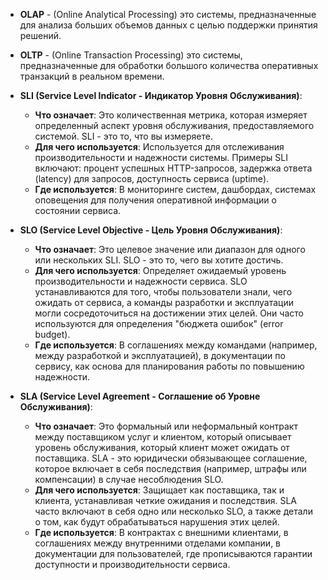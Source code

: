 - **OLAP** - (Online Analytical Processing) это системы, предназначенные для анализа больших объемов данных с целью поддержки принятия решений.
- **OLTP** - (Online Transaction Processing) это системы, предназначенные для обработки большого количества оперативных транзакций в реальном времени.


- **SLI (Service Level Indicator - Индикатор Уровня Обслуживания)**:
    - **Что означает**: Это количественная метрика, которая измеряет определенный аспект уровня обслуживания, предоставляемого системой. SLI - это то, что вы измеряете.
    - **Для чего используется**: Используется для отслеживания производительности и надежности системы. Примеры SLI включают: процент успешных HTTP-запросов, задержка ответа (latency) для запросов, доступность сервиса (uptime).
    - **Где используется**: В мониторинге систем, дашбордах, системах оповещения для получения оперативной информации о состоянии сервиса.

- **SLO (Service Level Objective - Цель Уровня Обслуживания)**:
     - **Что означает**: Это целевое значение или диапазон для одного или нескольких SLI. SLO - это то, чего вы хотите достичь.
    - **Для чего используется**: Определяет ожидаемый уровень производительности и надежности сервиса. SLO устанавливаются для того, чтобы пользователи знали, чего ожидать от сервиса, а команды разработки и эксплуатации могли сосредоточиться на достижении этих целей. Они часто используются для определения "бюджета ошибок" (error budget).
    - **Где используется**: В соглашениях между командами (например, между разработкой и эксплуатацией), в документации по сервису, как основа для планирования работы по повышению надежности.
    
- **SLA (Service Level Agreement - Соглашение об Уровне Обслуживания)**:
     - **Что означает**: Это формальный или неформальный контракт между поставщиком услуг и клиентом, который описывает уровень обслуживания, который клиент может ожидать от поставщика. SLA - это юридически обязывающее соглашение, которое включает в себя последствия (например, штрафы или компенсации) в случае несоблюдения SLO.
    - **Для чего используется**: Защищает как поставщика, так и клиента, устанавливая четкие ожидания и последствия. SLA часто включают в себя одно или несколько SLO, а также детали о том, как будут обрабатываться нарушения этих целей.
    - **Где используется**: В контрактах с внешними клиентами, в соглашениях между внутренними отделами компании, в документации для пользователей, где прописываются гарантии доступности и производительности сервиса.


